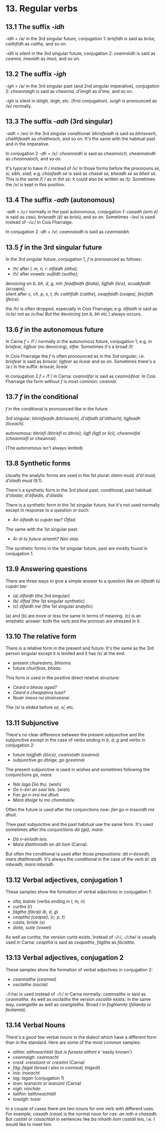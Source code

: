 # 13. Regular verbs
## 13.1 The suffix *-idh*
*-idh* = /ə/ in the 3rd singular future, conjugation 1: *brisfidh* is said as *brise,* *caithfidh* as *caithe,* and so on.

*-idh* is silent in the 3rd singular future, conjugation 2: *ceannóidh* is said as *ceannó, imeoidh* as *imeó,* and so on.

## 13.2 The suffix *-igh*
*-igh* = /ə/ in the 3rd singular past (and 2nd singular imperative), conjugation 2: *cheannaigh* is said as *cheanna,* *d'imigh* as *d'ime,* and so on.

*-igh* is silent in *dóigh, léigh,* etc. (first conjugation). *suigh* is pronounced as /si/ normally.

## 13.3 The suffix *-adh* (3rd singular)
*-adh* = /əx/ in the 3rd singular conditional: *bhrisfeadh* is said as *bhriseach*, *chaithfeadh* as *chaitheach,* and so on. It's the same with the habitual past and in the imperative.

In conjugation 2 *-dh* = /x/: *cheannódh* is said as *cheannóch,* *cheannaíodh* as *cheannaíoch,* and so on.

It's typical to have /t´/ instead of /x/ in those forms before the proonouns *sé, sí, sibh, siad;* e.g. *chasfadh sé* is said as *chasat sé,* *bheadh sé* as *bheit sé.* This is the same /t´/ as in *thit sé;* it could also be written as /t̝/. Sometimes the /x/ is kept in this position.

## 13.4 The suffix *-adh* (autonomous)
*-adh* = /u:/ normally in the past autonomous, conjugation 1: *casadh (orm é)* is said as *casú, briseadh (é)* as *brisiú,* and so on. Sometimes -/əv/ is used instead of -/u:/ in Cois Fharraige.

In conjugation 2 *-dh* = /v/: *ceannaíodh* is said as *ceannaíobh.*

## 13.5 *f* in the 3rd singular future
In the 3rd singular future, conjugation 1, *f* is pronounced as follows:
+ /h/ after *l, m, n, r: ólfaidh (ótha);*
+ /h/ after vowels: *suífidh (suíthe);*

devoicing on *b, bh, d, g, mh: féadfaidh (féata), ligfidh (lice), scuabfaidh (scuapa);*  
silent after *c, ch, p, s, t, th: caithfidh (caithe), ceapfaidh (ceapa), feicfidh (feice).*

the /h/ is often dropped, especially in Cois Fharraige; e.g. *ólfaidh* is said as /o:lə/ not as /o:lhə/ But the devoicing (on *b, bh* etc.) always occurs.

## 13.6 *f* in the autonomous future
In Carna *f* = /f´/ normally in the autonomous future, conjugation 1; e.g. in *brisfear, ligfear* (no devoicing), *ólfar.* Sometimes it's a broad /f/

In Cois Fharraige the *f* is often pronounced as in the 3rd singular; i.e. *brisfear* is said as *brisear, ligfear* as *licear* and so on. Sometimes there's a /a:/ in the suffix: *briseár, liceár.*

In conjugation 2 *f* = /f´/ in Carna: *ceannófar* is said as *ceannóifear.* In Cois Fharraige the form without *f* is most common: *ceannár.*

## 13.7 *f* in the conditional
*f* in the conditional is pronounced like in the future.

3rd singular: *bhrisfeadh (bhriseach), d'ólfadh (d'ólthach), ligfeadh (liceach).*

autonomous: *bhrisfí (bhrisfí* or *bhrisí), ligfí (ligfí* or *licí), cheannófaí (cheannóifí* or *cheannaí).*

(The autonomous isn't always lenited)

## 13.8 Synthetic forms
Usually the analytic forms are used in the 1st plural: *ólann muid, d'ól muid, d'óladh muid* (9.1).

There's a synthetic form in the 3rd plural past, conditional, past habitual: *d'óladar, d'ólfaidís, d'ólaidís*

There is a synthetic form in the 1st singular future, but it's not used normally except in response to a question or such:
+ *An ólfaidh tú cupán tae? Ólfad.*

The same with the 1st singular past:
+ *Ar ól tú fuisce ariamh? Níor ólas.*

The synthetic forms in the 1st singular future, past are mostly found in conjugation 1.

## 13.9 Answering questions
There are three ways to give a simple answer to a question like *an ólfaidh tú cupán tae:*
+ (a) *ólfaidh* (the 3rd singular)
+ (b) *ólfad* (the 1st singular synthetic)
+ (c) *ólfaidh mé* (the 1st singular analytic)

(a) and (b) are more or less the same in terms of meaning. (c) is an emphatic answer: both the verb and the pronoun are stressed in it.

## 13.10 The relative form
There is a relative form in the present and future. It's the same as the 3rd person singular except it is lenited and it has /s/ at the end:
+ present *chuireanns, bhíonns*
+ future *chuirfeas, bheas.*

This form is used in the positive direct relative structure:
+ *Céard a bheas agad?*
+ *Céard a cheapanns tusa?*
+ *Nuair imeos na strainséaraí.*

The /s/ is elided before *sé, sí,* etc.

## 13.11 Subjunctive
There's no clear difference between the present subjunctive and the subjunctive except in the case of verbs ending in *b, d, g* and verbs in conjugation 2:
+ future *tóigfidh (tóice), ceannóidh (ceannó)*
+ subjunctive *go dtóige, go gceannaí*

The present subjunctive is used in wishes and sometimes following the conjunctions *go, mara:*
+ *Nár laga Dia thú.* (wish)
+ *Go n-éirí an saol leis.* (wish)
+ *Fan go n-insí mé dhuit.*
+ *Mara dtoige tú mo chomhairle.*

Often the future is used after the conjunctions now: *fan go n-inseoidh mé dhuit.*

Thee past subjunctive and the past habitual use the same form. It's used sometimes after the conjunctions *dá (gá), mara:*
+ *Dá n-éiríodh leis.*
+ *Mara dtaithníodh an áit liom* (Carna).

But often the conditional is used after those prepositions: *dá n-éiroedh, mara dtaithneodh.* It's always the conditional in the case of the verb *bí: dá mbeadh, mara mbeadh.*

## 13.12 Verbal adjectives, conjugation 1
These samples show the formation of verbal adjectives in conjugation 1:
+ *ólta, bainte* (verbs ending in *l, m, n*)
+ *curtha* (*r*)
+ *fágtha (fácaí)* (*b, d, g*)
+ *ceaptha (ceapaí)*, (*c, p, t*)
+ *casta, briste* (*s*)
+ *dóite, suite* (vowel)

As well as *curtha*, the version *curta* exists. Instead of -/i:/, -/i:hə/ is usually used in Carna: *ceaptha* is said as *ceapaíthe*, *fágtha* as *fácaíthe.*

## 13.13 Verbal adjectives, conjugation 2
These samples show the formation of verbal adjectives in conjugation 2:
+ *ceannaithe (ceannaí)*
+ *osclaithe (osclaí)*

-/i:hə/ is used instead of -/i:/ in Carna normally: *ceannaithe* is said as *ceannaíthe.* As well as *osclaithe* the version *oscailte* exists; in the same way, *ceangailte* as well as *ceanglaithe.* Broad *t* in *foghlamta* (*fólamta* or *feolamta*).

## 13.14 Verbal Nouns
There's a good few verbal nouns in the dialect which have a different form than in the standard. Here are some of the most common samples:
+ *aithin: aithneachtáil* (but *is furasta aithint é* 'easily known')
+ *ceannaigh: ceannacht*
+ *creid: creistiúint* or *creistint* (Carna)
+ *fág: fágál* (broad *l* also in *coinneál, tóigeál*)
+ *inis: inseacht*
+ *lag: lagan* (conjugation 1)
+ *lean: leanacht* or *leanúint* (Carna)
+ *nigh: níochán*
+ *taithin: taithneachtáil*
+ *tosaigh: tosaí*

In a couple of cases there are two nouns for one verb with different uses. For example, *casadh (casa)* is the normal noun for *cas: an roth a chasadh.* But *castáil* or *casachtáil* in sentences like *ba mhaith liom castáil leis,* i.e. I would like to meet him.

